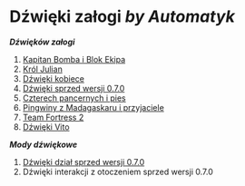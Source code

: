 # Dźwięki załogi *by Automatyk*

***Dźwięków załogi***

1. [Kapitan Bomba i Blok Ekipa](https://github.com/komandos84/wot_sounds/raw/master/bomba_crew_sounds/zip/BombaBlokEkipa.zip)
2. [Król Julian](https://github.com/komandos84/wot_sounds/raw/master/julian_crew_sounds/zip/KrolJulian.zip)
3. [Dźwięki kobiece](https://github.com/komandos84/wot_sounds/raw/master/kobitki_crew_sounds/zip/Kobitki.zip)
4. [Dźwięki sprzed wersji 0.7.0](https://github.com/komandos84/wot_sounds/raw/master/old_crew_sounds/zip/OldCrew_0.6.7.zip)
5. [Czterech pancernych i pies](https://github.com/komandos84/wot_sounds/raw/master/pancerni_crew_sounds/zip/Pancerni.zip)
6. [Pingwiny z Madagaskaru i przyjaciele](https://github.com/komandos84/wot_sounds/raw/master/pingwiny_crew_sounds/zip/Pingwiny%26Przyjaciele.zip)
7. [Team Fortress 2](https://github.com/komandos84/wot_sounds/raw/master/teamfortress2_crew_sounds/zip/TeamFortress.zip)
8. [Dźwięki Vito](https://github.com/komandos84/wot_sounds/raw/master/vito_crew_sounds/zip/CrewSoundsByVito.zip)

***Mody dźwiękowe***
1. [Dźwięki dział sprzed wersji 0.7.0](https://github.com/komandos84/wot_sounds/raw/master/old_sounds_of_gun/zip/old_sounds_of_gun.zip)
2. Dźwięki interakcji z otoczeniem sprzed wersji 0.7.0
